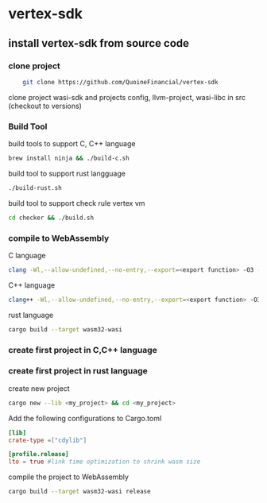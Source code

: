 # vertex-sdk
## install vertex-sdk from source code
### clone project
```bash
    git clone https://github.com/QuoineFinancial/vertex-sdk
```
clone project wasi-sdk and projects config, llvm-project, wasi-libc in src (checkout to versions)
### Build Tool
build tools to support C, C++ language
```bash
brew install ninja && ./build-c.sh
```
build tool to support rust langguage
```bash
./build-rust.sh
```
build tool to support check rule vertex vm
```bash
cd checker && ./build.sh
```
### compile to WebAssembly
C language
```bash
clang -Wl,--allow-undefined,--no-entry,--export=<export function> -O3 -s -o <file .wasm> <file .c>
```
 C++ language
```bash
clang++ -Wl,--allow-undefined,--no-entry,--export=<export function> -O3 -s -o <file .wasm> <file .c>
```
rust language
```bash
cargo build --target wasm32-wasi
```
### create first project in C,C++ language
### create first project in rust language
create new project
```bash
cargo new --lib <my_project> && cd <my_project>
```
Add the following configurations to Cargo.toml
```toml
[lib]
crate-type =["cdylib"]

[profile.release]
lto = true #link time optimization to shrink wasm size
```
compile the project to WebAssembly
```bash
cargo build --target wasm32-wasi release
```
